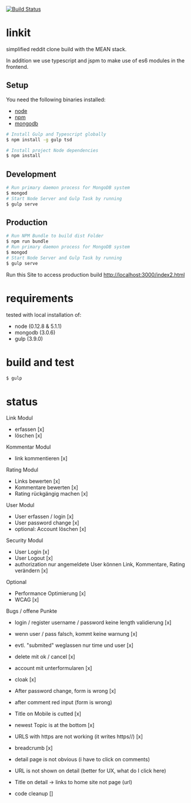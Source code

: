[![Build Status](https://travis-ci.org/munxar/reddit.svg?branch=master)](https://travis-ci.org/munxar/reddit)

# linkit
simplified reddit clone build with the MEAN stack.

In addition we use typescript and jspm to make use of es6 modules in the frontend.

## Setup
You need the following binaries installed:
- [node](https://nodejs.org/)
- [npm](https://www.npmjs.com/)
- [mongodb](https://docs.mongodb.org/manual/tutorial/install-mongodb-on-os-x/)

```sh
# Install Gulp and Typescript globally
$ npm install -g gulp tsd

# Install project Node dependencies
$ npm install
```

## Development
```sh
# Run primary daemon process for MongoDB system
$ mongod
# Start Node Server and Gulp Task by running
$ gulp serve
```

## Production
```sh
# Run NPM Bundle to build dist Folder
$ npm run bundle
# Run primary daemon process for MongoDB system
$ mongod
# Start Node Server and Gulp Task by running
$ gulp serve
```
Run this Site to access production build [http://localhost:3000/index2.html](http://localhost:3000/index2.html)

# requirements
tested with local installation of:
 - node (0.12.8 & 5.1.1)
 - mongodb (3.0.6)
 - gulp (3.9.0)

# build and test
```sh
$ gulp
```

# status
Link Modul
- erfassen [x]
- löschen [x]

Kommentar Modul
- link kommentieren [x]


Rating Modul
- Links bewerten [x]
- Kommentare bewerten [x]
- Rating rückgängig machen [x]

User Modul
- User erfassen / login [x]
- User password change [x]
- optional: Account löschen [x]

Security Modul
- User Login [x]
- User Logout [x]
- authorization nur angemeldete User können Link, Kommentare, Rating verändern [x]

Optional
- Performance Optimierung [x]
- WCAG [x]

Bugs / offene Punkte
- login / register username / password keine length validierung [x]
- wenn user / pass falsch, kommt keine warnung [x]
- evtl. "submited" weglassen nur time und user [x]
- delete mit ok / cancel [x]
- account mit unterformularen [x]
- cloak [x]
- After password change, form is wrong [x]
- after comment red input (form is wrong)
- Title on Mobile is cutted [x]
- newest Topic is at the bottom [x]
- URLS with https are not working (it writes https//) [x]

- breadcrumb [x]
- detail page is not obvious (i have to click on comments)
- URL is not shown on detail (better for UX, what do I click here)
- Title on detail -> links to home site not page (url)
- code cleanup []
